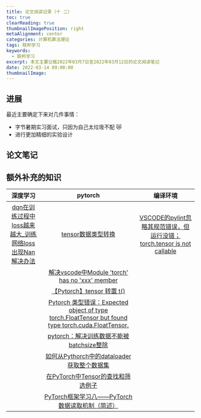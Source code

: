 ```yaml
---
title: 论文阅读记录（十 二）
toc: true
clearReading: true
thumbnailImagePosition: right
metaAlignment: center
categories: 计算机算法理论
tags: 联邦学习
keywords:
  - 联邦学习
excerpt: 本文主要记载2022年03月7日至2022年03月12日的论文阅读笔记
date: 2022-03-14 09:00:00
thumbnailImage:
---
```

<!-- toc -->

## 进展

 最近主要确定下来对几件事情：

- 字节暑期实习面试，只因为自己太垃圾不配 :crying_cat_face:
- 进行更加精细的实验设计

## 论文笔记

## 额外补充的知识

|                           深度学习                           |                           pytorch                            |                           编译环境                           |
| :----------------------------------------------------------: | :----------------------------------------------------------: | :----------------------------------------------------------: |
| [dqn在训练过程中loss越来越大_训练网络loss出现Nan解决办法](https://blog.csdn.net/weixin_30441727/article/details/113067605) | [tensor数据类型转换](https://blog.csdn.net/qq_34869928/article/details/100894321) | [VSCODE的pylint忽略其规范错误，但运行没错；torch.tensor is not callable](https://blog.csdn.net/weixin_47042983/article/details/109426010) |
|                                                              | [解决vscode中Module 'torch' has no 'xxx' member](https://blog.csdn.net/sinat_24070543/article/details/101912118) |                                                              |
|                                                              | [【Pytorch】tensor 转置 t()](https://blog.csdn.net/u013066730/article/details/103803897) |                                                              |
|                                                              | [Pytorch 类型错误：Expected object of type torch.FloatTensor but found type torch.cuda.FloatTensor.](https://blog.csdn.net/qq_32998593/article/details/87939016) |                                                              |
|                                                              | [pytorch：解决训练数据不能被batchsize整除](https://blog.csdn.net/zhangqiqiyihao/article/details/118088321) |                                                              |
|                                                              | [如何从Pythorch中的dataloader获取整个数据集](https://www.cnpython.com/qa/290008) |                                                              |
|                                                              | [在PyTorch中Tensor的查找和筛选例子](https://www.jb51.net/article/167916.htm) |                                                              |
|                                                              | [PyTorch框架学习八——PyTorch数据读取机制（简述）](https://blog.csdn.net/qq_40467656/article/details/107983921) |                                                              |

